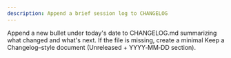 ```yaml
---
description: Append a brief session log to CHANGELOG
---
```

Append a new bullet under today's date to CHANGELOG.md summarizing what changed and what's next. If the file is missing, create a minimal Keep a Changelog–style document (Unreleased + YYYY‑MM‑DD section).
